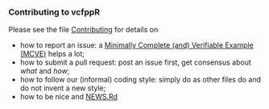 
### Contributing to vcfppR

Please see the file [Contributing](https://github.com/Zilong-Li/vcfppR/blob/main/Contributing.md) for details on

- how to report an issue: a [Minimally Complete (and) Verifiable Example (MCVE)](https://stackoverflow.com/questions/5963269/how-to-make-a-great-r-reproducible-example) helps a lot;
- how to submit a pull request: post an issue first, get consensus about _what_ and _how_;
- how to follow our (informal) coding style: simply do as other files do and do not invent a new style;
- how to be nice and [NEWS.Rd](https://github.com/Zilong-Li/vcfppR/blob/main/NEWS.md)
